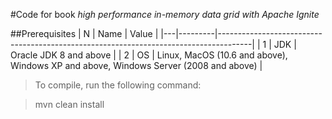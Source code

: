 #Code for book *high performance in-memory data grid with Apache Ignite*

##Prerequisites
| N | Name    | Value                                                                                |
|---|---------|--------------------------------------------------------------------------------------|
| 1 | JDK     | Oracle JDK 8 and above                                                               |
| 2 | OS      | Linux, MacOS (10.6 and above), Windows XP and above, Windows Server (2008 and above) |

> To compile, run the following command:

> mvn clean install

